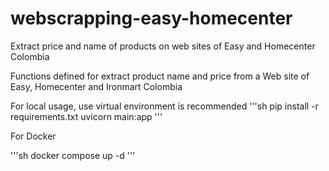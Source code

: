# webscrapping-easy-homecenter
Extract price and name of products on web sites of Easy and Homecenter Colombia

Functions defined for extract product name and price from a Web site of Easy, Homecenter and Ironmart Colombia

For local usage, use virtual environment is recommended 
'''sh
  pip install -r requirements.txt
  uvicorn main:app
'''

For Docker

'''sh
  docker compose up -d
'''
